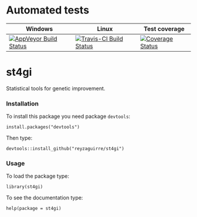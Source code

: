 # Automated tests

Windows | Linux | Test coverage
--------|-------|-----------------
[![AppVeyor Build Status](https://ci.appveyor.com/api/projects/status/github/reyzaguirre/st4gi?branch=master)](https://ci.appveyor.com/project/reyzaguirre/st4gi) | [![Travis-CI Build Status](https://travis-ci.org/reyzaguirre/st4gi.png?branch=master)](https://travis-ci.org/reyzaguirre/st4gi) | [![Coverage Status](https://img.shields.io/coveralls/reyzaguirre/st4gi.svg)](https://coveralls.io/r/reyzaguirre/st4gi?branch=master)

st4gi
=====

Statistical tools for genetic improvement.

### Installation

To install this package you need package `devtools`:

```{r eval=F}
install.packages("devtools")
```

Then type:

```{r eval=F}
devtools::install_github("reyzaguirre/st4gi")
```

### Usage

To load the package type:

```{r eval=F}
library(st4gi)
```

To see the documentation type:

```{r eval=F}
help(package = st4gi)
```
